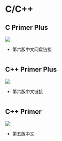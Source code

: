 # C/C++

## C Primer Plus

![](https://m.media-amazon.com/images/I/41avGlXXyiL._AC_UF1000,1000_QL80_.jpg)

- 第六版中文网盘链接

```
```

## C++ Primer Plus

![](https://img2018.cnblogs.com/blog/1535056/201811/1535056-20181128215035625-284410283.png)

- 第六版中文链接

```
```

## C++ Primer

![](https://im1.book.com.tw/image/getImage?i=https://www.books.com.tw/img/001/082/57/0010825788.jpg&v=5d08bd7fk&w=375&h=375)

- 第五版中文

```
```

